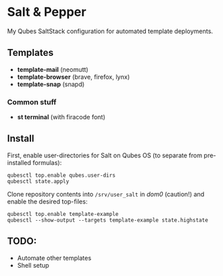# Salt & Pepper

My Qubes SaltStack configuration for automated template deployments.

## Templates

- **template-mail** (neomutt)
- **template-browser** (brave, firefox, lynx)
- **template-snap** (snapd)

### Common stuff

- **st terminal** (with firacode font)

## Install

First, enable user-directories for Salt on Qubes OS (to separate from
pre-installed formulas):

```
qubesctl top.enable qubes.user-dirs
qubesctl state.apply
```

Clone repository contents into `/srv/user_salt` in *dom0* (caution!)
and enable the desired top-files:

```
qubesctl top.enable template-example
qubesctl --show-output --targets template-example state.highstate
```

## TODO:

- Automate other templates
- Shell setup
